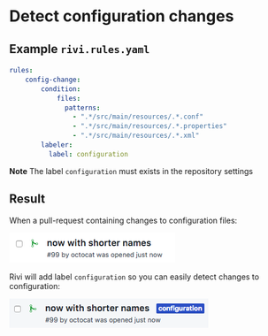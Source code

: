 # Detect configuration changes

## Example `rivi.rules.yaml`

```yaml
rules:
    config-change:
        condition:
            files:
              patterns:
                - ".*/src/main/resources/.*.conf"
                - ".*/src/main/resources/.*.properties"
                - ".*/src/main/resources/.*.xml"
        labeler:
          label: configuration
```

**Note** The label `configuration` must exists in the repository settings  

## Result

When a pull-request containing changes to configuration files:
<p><img src="configuration.before.png"/></p>

Rivi will add label `configuration` so you can easily detect changes to configuration:
<p><img src="configuration.after.png"/></p>